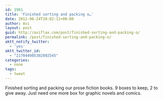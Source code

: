 ```yaml
---
id: 1961
title: 'Finished sorting and packing o…'
date: 2012-06-24T20:02:11+00:00
author: Avi
layout: post
guid: http://aviflax.com/post/finished-sorting-and-packing-o/
permalink: /post/finished-sorting-and-packing-o/
aktt_notify_twitter:
  - 'yes'
aktt_twitter_id:
  - "217044985302892545"
categories:
  - none
tags:
  - tweet
---
```

Finished sorting and packing our prose fiction books. 9 boxes to keep, 2 to give away. Just need one more box for graphic novels and comics.